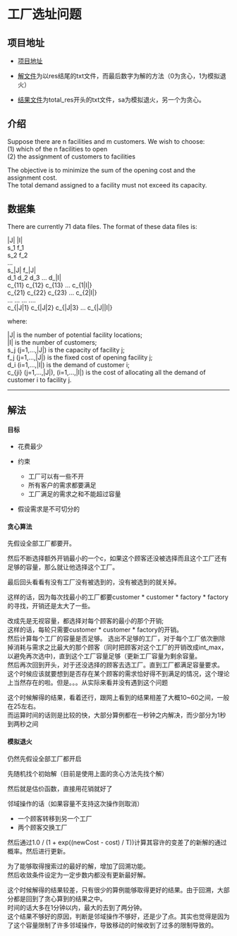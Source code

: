 # 工厂选址问题

## 项目地址
- [项目地址](https://github.com/ltstriker/CapacityFactoryPlaceProblem)  

- [解文件](https://github.com/ltstriker/CapacityFactoryPlaceProblem/tree/master/FactoryPlaceProblemTest/data)为以res结尾的txt文件，而最后数字为解的方法（0为贪心，1为模拟退火）  

- [结果文件](https://github.com/ltstriker/CapacityFactoryPlaceProblem/tree/master/FactoryPlaceProblemTest)为total_res开头的txt文件，sa为模拟退火，另一个为贪心。

## 介绍  
Suppose there are n facilities and m customers. We wish to choose:   
    (1) which of the n facilities to open   
    (2) the assignment of customers to facilities   

The objective is to minimize the sum of the opening cost and the assignment cost.   
The total demand assigned to a facility must not exceed its capacity. 

## 数据集  
There are currently 71 data files. The format of these data files is:

|J| |I|  
s_1 f_1  
s_2 f_2  
  ...  
s_|J| f_|J|  
d_1 d_2 d_3 … d_|I|  
c_{11} c_{12} c_{13} … c_{1|I|}   
c_{21} c_{22} c_{23} … c_{2|I|}   
   ...    ...    ...   ....  
c_{|J|1} c_{|J|2} c_{|J|3} … c_{|J||I|}   

where:

|J| is the number of potential facility locations;  
|I| is the number of customers;  
s_j (j=1,...,|J|) is the capacity of facility j;  
f_j (j=1,...,|J|) is the fixed cost of opening facility j;  
d_i (i=1,...,|I|) is the demand of customer i;  
c_{ji} (j=1,...,|J|), (i=1,...,|I|) is the cost of allocating all the demand of customer i to facility j.  

---

## 解法  

#### 目标  

- 花费最少  

- 约束  
  * 工厂可以有一些不开  
  * 所有客户的需求都要满足  
  * 工厂满足的需求之和不能超过容量


- 假设需求是不可切分的  

#### 贪心算法  
先假设全部工厂都要开。    

然后不断选择额外开销最小的一个c，如果这个顾客还没被选择而且这个工厂还有足够的容量，那么就让他选择这个工厂。  

最后回头看看有没有工厂没有被选到的，没有被选到的就关掉。  

这样的话，因为每次找最小的工厂都要customer * customer * factory * factory的寻找，开销还是太大了一些。

改成先是无视容量，都选择对每个顾客的最小的那个开销;  
这样的话，每轮只需要customer * customer * factory的开销。  
然后计算每个工厂的容量是否足够。
选出不足够的工厂，对于每个工厂依次删除掉消耗与需求之比最大的那个顾客（同时把顾客对这个工厂的开销改成int_max，以避免再次选中)，直到这个工厂容量足够（更新工厂容量为剩余容量。  
然后再次回到开头，对于还没选择的顾客去选工厂。直到工厂都满足容量要求。  
这个时候应该就要想到是否存在某个顾客的需求恰好得不到满足的情况，这个理论上当然存在的啦。但是。。。从实际来看并没有遇到这个问题  

这个时候解得的结果，看着还行，跟网上看到的结果相差了大概10~60之间，一般在25左右。  
而运算时间的话则是比较的快，大部分算例都在一秒钟之内解决，而少部分为1秒到两秒之间  

#### 模拟退火  

仍然先假设全部工厂都开启  

先随机找个初始解（目前是使用上面的贪心方法先找个解）

然后就是估价函数，直接用花销就好了

邻域操作的话（如果容量不支持这次操作则取消）  

- 一个顾客转移到另一个工厂  
- 两个顾客交换工厂  

然后通过1.0 / (1 + exp((newCost - cost) / T))计算其容许的变差了的新解的通过概率。然后进行更新。  

为了能够取得搜索过的最好的解，增加了回溯功能。  
然后收敛条件设定为一定步数内都没有更新最好解。  


这个时候解得的结果较差，只有很少的算例能够取得更好的结果。由于回溯，大部分都是回到了贪心算到的结果之中。  
时间的话大多在1分钟以内，最大的去到了两分钟。  
这个结果不够好的原因，判断是邻域操作不够好，还是少了点。其实也觉得是因为了这个容量限制了许多邻域操作，导致移动的时候收到了过多的限制导致的。
